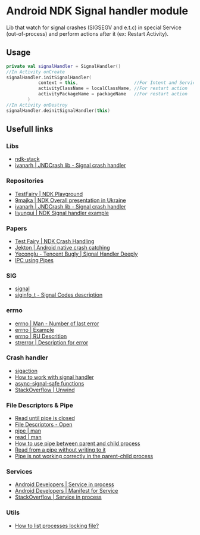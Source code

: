 # Android NDK Signal handler module
Lib that watch for signal crashes (SIGSEGV and e.t.c) in special Service (out-of-process) and perform actions after it (ex: Restart Activity).
## Usage
```kotlin
private val signalHandler = SignalHandler()
//In Activity onCreate
signalHandler.initSignalHandler(
            context = this,                     //For Intent and Service creation only
            activityClassName = localClassName, //For restart action
            activityPackageName = packageName   //For restart action
        )
//In Activity onDestroy
signalHandler.deinitSignalHandler(this)
```
## Usefull links
### Libs
- [ndk-stack](https://developer.android.com/ndk/guides/ndk-stack)
- [ivanarh | JNDCrash lib - Signal crash handler](https://github.com/ivanarh/jndcrash)
### Repositories
- [TestFairy | NDK Playground](https://github.com/testfairy-blog/NdkPlayground)
- [9majka | NDK Overall presentation in Ukraine](https://github.com/9majka/NDK_presentation)
- [ivanarh | JNDCrash lib - Signal crash handler](https://github.com/ivanarh/jndcrash)
- [liyungui | NDK Signal handler example](https://github.com/liyungui/liyungui.github.io/blob/e7bac51dc082ab4f14b2742db5f5259dda1dbe0b/source/_posts/NDK/Native%E5%B4%A9%E6%BA%83%E6%8D%95%E8%8E%B7.md)
### Papers
- [Test Fairy | NDK Crash Handling](https://testfairy.com/blog/ndk-crash-handling/)
- [Jekton | Android native crash catching](https://jekton.github.io/2019/04/06/native-crash-catching/)
- [Yeconglu - Tencent Bugly | Signal Handler Deeply](https://mp.weixin.qq.com/s/g-WzYF3wWAljok1XjPoo7w?)
- [IPC using Pipes](https://medium.com/@jain.sm/ipc-using-pipes-f5daaf27fb44)
### SIG
- [signal](https://man7.org/linux/man-pages/man7/signal.7.html)
- [siginfo_t - Signal Codes description](https://www.mkssoftware.com/docs/man5/siginfo_t.5.asp#Signal_Codes)
### errno
- [errno | Man - Number of last error](https://man7.org/linux/man-pages/man3/errno.3.html)
- [errno | Example](https://en.cppreference.com/w/cpp/error/errno)
- [errno | RU Descrition](https://ru.wikipedia.org/wiki/Errno.h)
- [strerror | Description for error](https://man7.org/linux/man-pages/man3/strerror.3.html)
### Crash handler
- [sigaction](https://man7.org/linux/man-pages/man2/sigaction.2.html)
- [How to work with signal handler](https://stackoverflow.com/questions/2663456/how-to-write-a-signal-handler-to-catch-sigsegv)
- [async-signal-safe functions](https://man7.org/linux/man-pages/man7/signal-safety.7.html)
- [StackOverflow | Unwind](https://stackoverflow.com/questions/18017222/android-unwind-backtrace-inside-sigaction/30515756#30515756)
### File Descriptors & Pipe
- [Read until pipe is closed](https://unix.stackexchange.com/questions/397553/read-until-pipe-is-closed)
- [File Descriptors - Open](https://man7.org/linux/man-pages/man2/open.2.html)
- [pipe | man](https://man7.org/linux/man-pages/man2/pipe.2.html)
- [read | man](https://man7.org/linux/man-pages/man2/read.2.html)
- [How to use pipe between parent and child process](https://stackoverflow.com/questions/54505699/how-to-use-pipe-between-parent-and-child-process-after-call-to-popen)
- [Read from a pipe without writing to it](https://stackoverflow.com/questions/54619208/what-happens-when-i-try-to-read-from-a-pipe-without-writing-to-it)
- [Pipe is not working correctly in the parent-child process](https://stackoverflow.com/questions/24431553/pipe-is-not-working-correctly-in-the-parent-child-process)
### Services
- [Android Developers | Service in process](https://developer.android.com/guide/components/services?hl=ru#java)
- [Android Developers | Manifest for Service](https://developer.android.com/guide/topics/manifest/service-element.html#proc)
- [StackOverflow | Service in process](https://stackoverflow.com/questions/22514373/start-a-service-in-a-separate-process-android)
### Utils
- [How to list processes locking file?](https://unix.stackexchange.com/questions/85994/how-to-list-processes-locking-file)
